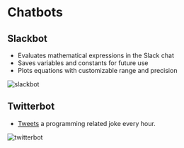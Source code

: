 # Chatbots
## Slackbot
- Evaluates mathematical expressions in the Slack chat
- Saves variables and constants for future use
- Plots equations with customizable range and precision

![slackbot](https://user-images.githubusercontent.com/26044298/50195051-89076e80-030b-11e9-9994-2c335ef38800.png)

## Twitterbot
- [Tweets](https://twitter.com/BryanTrianaR) a programming related joke every hour.

![twitterbot](https://user-images.githubusercontent.com/26044298/50380387-c5044180-0633-11e9-8ca4-548116d9e9f6.png)
